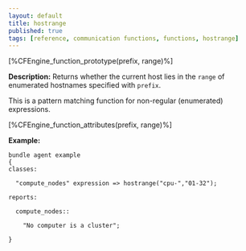 ```yaml
---
layout: default
title: hostrange
published: true
tags: [reference, communication functions, functions, hostrange]
---
```


[%CFEngine_function_prototype(prefix, range)%]

**Description:** Returns whether the current host lies in the `range` of
enumerated hostnames specified with `prefix`.

This is a pattern matching function for non-regular (enumerated)
expressions.

[%CFEngine_function_attributes(prefix, range)%]

**Example:**

```cf3
bundle agent example
{
classes:

  "compute_nodes" expression => hostrange("cpu-","01-32");

reports:

  compute_nodes::

    "No computer is a cluster";

}
```

